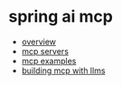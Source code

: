 <!--
 * @Author: jackning 270580156@qq.com
 * @Date: 2025-02-21 11:27:50
 * @LastEditors: jackning 270580156@qq.com
 * @LastEditTime: 2025-02-21 11:30:04
 * @Description: bytedesk.com https://github.com/Bytedesk/bytedesk
 *   Please be aware of the BSL license restrictions before installing Bytedesk IM – 
 *  selling, reselling, or hosting Bytedesk IM as a service is a breach of the terms and automatically terminates your rights under the license. 
 *  Business Source License 1.1: https://github.com/Bytedesk/bytedesk/blob/main/LICENSE 
 *  contact: 270580156@qq.com 
 * 
 * Copyright (c) 2025 by bytedesk.com, All Rights Reserved. 
-->
# spring ai mcp

- [overview](https://docs.spring.io/spring-ai/reference/api/mcp/mcp-overview.html)
- [mcp servers](https://github.com/modelcontextprotocol/servers)
- [mcp examples](https://github.com/spring-projects/spring-ai-examples)
- [building mcp with llms](https://modelcontextprotocol.io/tutorials/building-mcp-with-llms)
